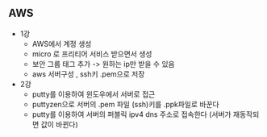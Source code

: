 ## AWS
 - 1강
 	- AWS에서 계정 생성
 	- micro 로 프리티어 서비스 받으면서 생성
 	- 보안 그룹 태그 추가 -> 원하는 ip만 받을 수 있음 
 	- aws 서버구성 , ssh키 .pem으로 저장 
- 2강
	- putty를 이용하여 윈도우에서 서버로 접근 
	- puttyzen으로 서버의 .pem 파일 (ssh)키를 .ppk파일로 바꾼다
	- putty를 이용하여 서버의 퍼블릭 ipv4 dns 주소로 접속한다
	 	(서버가 재동작되면 값이 바뀐다) 